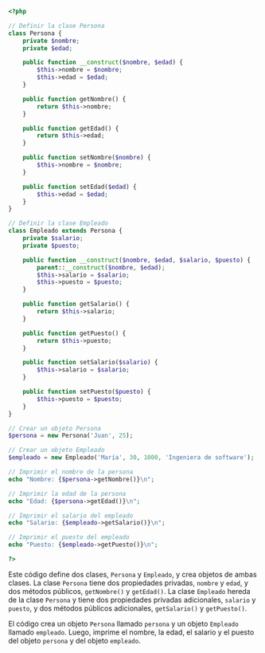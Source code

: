 ```php
<?php

// Definir la clase Persona
class Persona {
    private $nombre;
    private $edad;

    public function __construct($nombre, $edad) {
        $this->nombre = $nombre;
        $this->edad = $edad;
    }

    public function getNombre() {
        return $this->nombre;
    }

    public function getEdad() {
        return $this->edad;
    }

    public function setNombre($nombre) {
        $this->nombre = $nombre;
    }

    public function setEdad($edad) {
        $this->edad = $edad;
    }
}

// Definir la clase Empleado
class Empleado extends Persona {
    private $salario;
    private $puesto;

    public function __construct($nombre, $edad, $salario, $puesto) {
        parent::__construct($nombre, $edad);
        $this->salario = $salario;
        $this->puesto = $puesto;
    }

    public function getSalario() {
        return $this->salario;
    }

    public function getPuesto() {
        return $this->puesto;
    }

    public function setSalario($salario) {
        $this->salario = $salario;
    }

    public function setPuesto($puesto) {
        $this->puesto = $puesto;
    }
}

// Crear un objeto Persona
$persona = new Persona('Juan', 25);

// Crear un objeto Empleado
$empleado = new Empleado('María', 30, 1000, 'Ingeniera de software');

// Imprimir el nombre de la persona
echo "Nombre: {$persona->getNombre()}\n";

// Imprimir la edad de la persona
echo "Edad: {$persona->getEdad()}\n";

// Imprimir el salario del empleado
echo "Salario: {$empleado->getSalario()}\n";

// Imprimir el puesto del empleado
echo "Puesto: {$empleado->getPuesto()}\n";

?>
```

Este código define dos clases, `Persona` y `Empleado`, y crea objetos de ambas clases. La clase `Persona` tiene dos propiedades privadas, `nombre` y `edad`, y dos métodos públicos, `getNombre()` y `getEdad()`. La clase `Empleado` hereda de la clase `Persona` y tiene dos propiedades privadas adicionales, `salario` y `puesto`, y dos métodos públicos adicionales, `getSalario()` y `getPuesto()`.

El código crea un objeto `Persona` llamado `persona` y un objeto `Empleado` llamado `empleado`. Luego, imprime el nombre, la edad, el salario y el puesto del objeto `persona` y del objeto `empleado`.